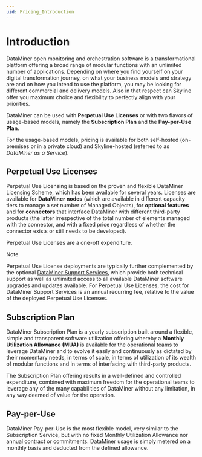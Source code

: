 ```yaml
---
uid: Pricing_Introduction
---
```


# Introduction

DataMiner open monitoring and orchestration software is a transformational platform offering a broad range of modular functions with an unlimited number of applications. Depending on where you find yourself on your digital transformation journey, on what your business models and strategy are and on how you intend to use the platform, you may be looking for different commercial and delivery models. Also in that respect can Skyline offer you maximum choice and flexibility to perfectly align with your priorities.

DataMiner can be used with **Perpetual Use Licenses** or with two flavors of usage-based models, namely the **Subscription Plan** and the **Pay-per-Use Plan**.

For the usage-based models, pricing is available for both self-hosted (on-premises or in a private cloud) and Skyline-hosted (referred to as *DataMiner as a Service*).

## Perpetual Use Licenses

Perpetual Use Licensing is based on the proven and flexible DataMiner Licensing Scheme, which has been available for several years. Licenses are available for **DataMiner nodes** (which are available in different capacity tiers to manage a set number of Managed Objects), for **optional features** and for **connectors** that interface DataMiner with different third-party products (the latter irrespective of the total number of elements managed with the connector, and with a fixed price regardless of whether the connector exists or still needs to be developed).

Perpetual Use Licenses are a one-off expenditure.

> [!NOTE]
> Perpetual Use License deployments are typically further complemented by the optional [DataMiner Support Services](xref:Overview_Support_DMS_M_and_S), which provide both technical support as well as unlimited access to all available DataMiner software upgrades and updates available. For Perpetual Use Licenses, the cost for DataMiner Support Services is an annual recurring fee, relative to the value of the deployed Perpetual Use Licenses.

## Subscription Plan

DataMiner Subscription Plan is a yearly subscription built around a flexible, simple and transparent software utilization offering whereby a **Monthly Utilization Allowance (MUA)** is available for the operational teams to leverage DataMiner and to evolve it easily and continuously as dictated by their momentary needs, in terms of scale, in terms of utilization of its wealth of modular functions and in terms of interfacing with third-party products.

The Subscription Plan offering results in a well-defined and controlled expenditure, combined with maximum freedom for the operational teams to leverage any of the many capabilities of DataMiner without any limitation, in any way deemed of value for the operation.

## Pay-per-Use

DataMiner Pay-per-Use is the most flexible model, very similar to the Subscription Service, but with no fixed Monthly Utilization Allowance nor annual contract or commitments. DataMiner usage is simply metered on a monthly basis and deducted from the defined allowance.

